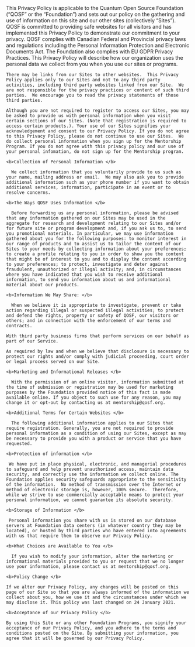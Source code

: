 <!DOCTYPE html>
<html>

  <head>
    <title> <b>QOSF Privacy Policy</b> </title>
  </head>
  <body>
    This Privacy Policy is applicable to the Quantum Open Source Foundation (“QOSF” or the “Foundation”) and sets out our policy on the gathering and use of information on this site and our other sites (collectively “Sites”). QOSF is committed to providing safe websites for all visitors and has implemented this Privacy Policy to demonstrate our commitment to your privacy. QOSF complies with Canadian Federal and Provincial privacy laws and regulations including the Personal Information Protection and Electronic Documents Act.  The Foundation also complies with EU GDPR Privacy Practices. This Privacy Policy will describe how our organization uses the personal data we collect from you when you use our sites or programs.

    There may be links from our Sites to other websites.  This Privacy Policy applies only to our Sites and not to any third party activities, including third party websites linked from our Site.  We are not responsible for the privacy practices or content of such third parties.  We encourage you to read the privacy statements of those third parties.   

    Although you are not required to register to access our Sites, you may be asked to provide us with personal information when you visit certain sections of our Sites. (Note that registration is required to access certain products.). Your use of our Sites signifies your acknowledgement and consent to our Privacy Policy. If you do not agree to this Privacy Policy, please do not continue to use our Sites.  We do collect personal information when you sign up for the Mentorship Program. If you do not agree with this privacy policy and our use of your personal infomation, do not sign up for the Mentorship program. 

    <b>Collection of Personal Information </b>

      We collect information that you voluntarily provide to us such as your name, mailing address or email.  We may also ask you to provide additional information such as your phone number if you want to obtain additional services, information, participate in an event or to resolve concerns.

    <b>The Ways QOSF Uses Information </b>

      Before forwarding us any personal information, please be advised that any information gathered on our Sites may be used in the aggregate for research and development relating to our Sites and/or for future site or program development and, if you ask us to, to send you promotional materials. In particular, we may use information gathered about you for the following purposes: to monitor interest in our range of products and to assist us to tailor the content of our Sites to your needs by collecting information about your preferences; to create a profile relating to you in order to show you the content that might be of interest to you and to display the content according to your preferences; to protect, investigate and deter against fraudulent, unauthorized or illegal activity; and, in circumstances where you have indicated that you wish to receive additional information, to send you information about us and informational material about our products.

    <b>Information We May Share: </b>

      When we believe it is appropriate to investigate, prevent or take action regarding illegal or suspected illegal activities; to protect and defend the rights, property or safety of QOSF, our visitors or others; and in connection with the enforcement of our terms and contracts.

    With third party business firms that perform services on our behalf as part of our Service.

    As required by law and when we believe that disclosure is necessary to protect our rights and/or comply with judicial proceeding, court order or legal process served on our Site.  

    <b>Marketing and Informational Releases </b>

      With the permission of an online visitor, information submitted at the time of submission or registration may be used for marketing purposes by the Foundation provided notice of this fact is made available online. If you object to such use for any reason, you may change it or opt-out by contacting us at mentorship@qosf.org.

    <b>Additional Terms for Certain Websites </b>

      The following additional information applies to our Sites that require registration. Generally, you are not required to provide personal information as a condition of using our Sites, except as may be necessary to provide you with a product or service that you have requested. 

    <b>Protection of information </b>

     We have put in place physical, electronic, and managerial procedures to safeguard and help prevent unauthorized access, maintain data security, and correctly use the information we collect online. The Foundation applies security safeguards appropriate to the sensitivity of the information.  No method of transmission over the Internet or method of electronic storage is, however, 100% secure.  Therefore, while we strive to use commercially acceptable means to protect your personal information, we cannot guarantee its absolute security.

    <b>Storage of Information </b>

     Personal information you share with us is stored on our database servers at Foundation data centers (in whatever country they may be located), or hosted by third parties who have entered into agreements with us that require them to observe our Privacy Policy.

    <b>What Choices are Available to You </b>

      If you wish to modify your information, alter the marketing or informational materials provided to you or request that we no longer use your information, please contact us at mentorship@qosf.org.

    <b>Policy Change </b>

    If we alter our Privacy Policy, any changes will be posted on this page of our Site so that you are always informed of the information we collect about you, how we use it and the circumstances under which we may disclose it. This policy was last changed on 24 January 2021. 

    <b>Acceptance of our Privacy Policy </b>

    By using this Site or any other Foundation Programs, you signify your acceptance of our Privacy Policy, and you adhere to the terms and conditions posted on the Site. By submitting your information, you agree that it will be governed by our Privacy Policy.
  </body>
